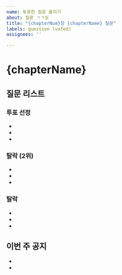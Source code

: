 ```yaml
---
name: 투표한 질문 올리기
about: 질문 ㄱㄱ싱
title: "{chapterNum}장 {chapterName} 질문"
labels: question (voted)
assignees: ''

---
```


<!--
제목 : 
{chapterNum}장 {chapterName} 질문
-->

# {chapterName}
## 질문 리스트
### 투표 선정
- 
- 
- 

### 탈락 (2위)
- 
- 
- 

### 탈락
-
-
-

## 이번 주 공지
- 
-
